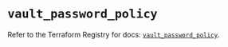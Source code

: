 # `vault_password_policy`

Refer to the Terraform Registry for docs: [`vault_password_policy`](https://registry.terraform.io/providers/hashicorp/vault/3.24.0/docs/resources/password_policy).
